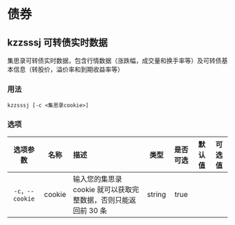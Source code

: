 # 债券

## kzzsssj 可转债实时数据

集思录可转债实时数据，包含行情数据（涨跌幅，成交量和换手率等）及可转债基本信息（转股价，溢价率和到期收益率等）

### 用法

`kzzsssj [-c <集思录cookie>]`

### 选项

|    选项参数    |  名称  | 描述                                                           |  类型  | 是否可选 | 默认值 | 可选值 |
| :------------: | :----: | :------------------------------------------------------------- | :----: | :------: | :----: | :----: |
| `-c，--cookie` | cookie | 输入您的集思录 cookie 就可以获取完整数据，否则只能返回前 30 条 | string |   true   |        |        |
